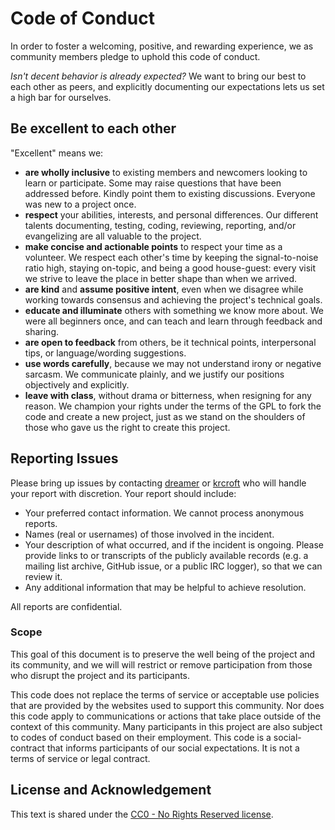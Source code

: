 # Code of Conduct

In order to foster a welcoming, positive, and rewarding experience, we as
community members pledge to uphold this code of conduct.

*Isn't decent behavior is already expected?* We want to bring our best to each
other as peers, and explicitly documenting our expectations lets us set a high
bar for ourselves.

## Be excellent to each other

"Excellent" means we:

- **are wholly inclusive** to existing members and newcomers looking to
  learn or participate. Some may raise questions that have been addressed
  before. Kindly point them to existing discussions. Everyone was new to a
  project once.
- **respect** your abilities, interests, and personal differences.  Our
  different talents documenting, testing, coding, reviewing, reporting, and/or
  evangelizing are all valuable to the project.
- **make concise and actionable points** to respect your time as a volunteer.
  We respect each other's time by keeping the signal-to-noise ratio high,
  staying on-topic, and being a good house-guest: every visit we strive to
  leave the place in better shape than when we arrived.
- **are kind** and **assume positive intent**, even when we disagree while
  working towards consensus and achieving the project's technical goals.
- **educate and illuminate** others with something we know more about. We were
  all beginners once, and can teach and learn through feedback and sharing.
- **are open to feedback** from others, be it technical points, interpersonal
  tips, or language/wording suggestions.
- **use words carefully**, because we may not understand irony or negative
  sarcasm. We communicate plainly, and we justify our positions objectively and
  explicitly.
- **leave with class**, without drama or bitterness, when resigning for any
  reason. We champion your rights under the terms of the GPL to fork the code
  and create a new project, just as we stand on the shoulders of those who gave
  us the right to create this project.

## Reporting Issues

Please bring up issues by contacting
[dreamer](mailto:patryk.obara+coc@gmail.com) or
[krcroft](mailto:k.r.croft+coc@gmail.com) who will handle your report with
discretion. Your report should include:

- Your preferred contact information. We cannot process anonymous reports.
- Names (real or usernames) of those involved in the incident.
- Your description of what occurred, and if the incident is ongoing. Please
  provide links to or transcripts of the publicly available records (e.g. a
  mailing list archive, GitHub issue, or a public IRC logger), so that we can
  review it.
- Any additional information that may be helpful to achieve resolution.

All reports are confidential.

### Scope

This goal of this document is to preserve the well being of the project and its
community, and we will will restrict or remove participation from those who
disrupt the project and its participants.

This code does not replace the terms of service or acceptable use policies that
are provided by the websites used to support this community. Nor does this code
apply to communications or actions that take place outside of the context of
this community. Many participants in this project are also subject to codes of
conduct based on their employment. This code is a social-contract that informs
participants of our social expectations. It is not a terms of service or legal
contract.

## License and Acknowledgement

This text is shared under the [CC0 - No Rights Reserved
license](https://creativecommons.org/share-your-work/public-domain/cc0/).
